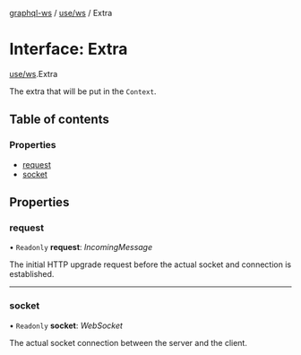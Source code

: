 [graphql-ws](../README.md) / [use/ws](../modules/use_ws.md) / Extra

# Interface: Extra

[use/ws](../modules/use_ws.md).Extra

The extra that will be put in the `Context`.

## Table of contents

### Properties

- [request](use_ws.extra.md#request)
- [socket](use_ws.extra.md#socket)

## Properties

### request

• `Readonly` **request**: *IncomingMessage*

The initial HTTP upgrade request before the actual
socket and connection is established.

___

### socket

• `Readonly` **socket**: *WebSocket*

The actual socket connection between the server and the client.
